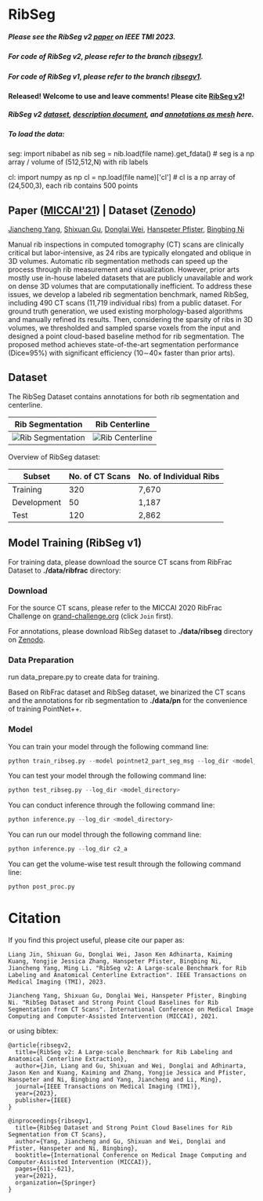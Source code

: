 # RibSeg 

##### Please see the RibSeg v2 [paper](https://arxiv.org/abs/2210.09309) on IEEE TMI 2023.
##### For code of RibSeg v2, please refer to the branch [ribsegv1](https://github.com/M3DV/RibSeg/tree/ribsegv2).
##### For code of RibSeg v1, please refer to the branch [ribsegv1](https://github.com/M3DV/RibSeg/tree/ribsegv1).

#### Released! Welcome to use and leave comments! Please cite [RibSeg v2](https://arxiv.org/abs/2210.09309)!

##### RibSeg v2 [dataset](https://drive.google.com/file/d/1ZZGGrhd0y1fLyOZGo_Y-wlVUP4lkHVgm/view?usp=sharing), [description document](https://docs.google.com/spreadsheets/d/1lz9liWPy8yHybKCdO3BCA9K76QH8a54XduiZS_9fK70/edit?usp=sharing), and [annotations as mesh](https://drive.google.com/file/d/1b_qcg99efU8cF2pXshl2ZFxi4LCQOmpw/view?usp=sharing) here. 

##### To load the data:
seg:
import nibabel as nib
seg = nib.load(file name).get_fdata() # seg is a np array / volume of (512,512,N) with rib labels

cl:
import numpy as np
cl = np.load(file name)['cl'] # cl is a np array of (24,500,3), each rib contains 500 points


## Paper ([MICCAI'21](http://arxiv.org/abs/2109.09521)) | Dataset ([Zenodo](https://doi.org/10.5281/zenodo.5336592))

[Jiancheng Yang](https://jiancheng-yang.com/), [Shixuan Gu](https://shixuan-gu.me/), [Donglai Wei](https://donglaiw.github.io/), [Hanspeter Pfister](https://scholar.google.com/citations?user=VWX-GMAAAAAJ&hl=en), [Bingbing Ni](https://scholar.google.com/citations?user=eUbmKwYAAAAJ)


Manual rib inspections in computed tomography (CT) scans are clinically critical but labor-intensive, as 24 ribs are typically elongated and oblique in 3D volumes. Automatic rib segmentation methods can speed up the process through rib measurement and visualization. However, prior arts mostly use in-house labeled datasets that are publicly unavailable and work on dense 3D volumes that are computationally inefficient. To address these issues, we develop a labeled rib segmentation benchmark, named RibSeg, including 490 CT scans (11,719 individual ribs) from a public dataset. For ground truth generation, we used existing morphology-based algorithms and manually refined its results. Then, considering the sparsity of ribs in 3D volumes, we thresholded and sampled sparse voxels from the input and designed a point cloud-based baseline method for rib segmentation. The proposed method achieves state-of-the-art segmentation performance (Dice≈95%) with significant efficiency (10∼40× faster than prior arts). 

## Dataset

The RibSeg Dataset contains annotations for both rib segmentation and centerline.

| Rib Segmentation      | Rib Centerline |
| ----------- | --------------- | 
| ![Rib Segmentation](readme_pic/10_s.png)     | ![Rib Centerline](readme_pic/10_c.png)             | 

Overview of RibSeg dataset:

| Subset      | No. of CT Scans | No. of Individual Ribs |
| ----------- | --------------- | ---------------------- |
| Training    | 320             | 7,670                  |
| Development | 50              | 1,187                  |
| Test        | 120             | 2,862                  |



## Model Training (RibSeg v1)

For training data, please download the source CT scans from RibFrac Dataset to **./data/ribfrac** directory:

### Download

For the source CT scans, please refer to the MICCAI 2020 RibFrac Challenge on [grand-challenge.org](https://ribfrac.grand-challenge.org/) (click `Join` first). 

For annotations, please download RibSeg dataset to **./data/ribseg** directory on [Zenodo](https://doi.org/10.5281/zenodo.5336592).

### Data Preparation

run data_prepare.py to create data for training.

Based on RibFrac dataset and RibSeg dataset, we binarized the CT scans and the annotations for rib segmentation to **./data/pn** for the convenience of training PointNet++. 

### Model 

You can train your model through the following command line:

```python
python train_ribseg.py --model pointnet2_part_seg_msg --log_dir <model_directory>
```

You can test your model through the following command line:

```python
python test_ribseg.py --log_dir <model_directory>
```

You can conduct inference through the following command line:

```python
python inference.py --log_dir <model_directory>
```

You can run our model through the following command line:

```python
python inference.py --log_dir c2_a
```

You can get the volume-wise test result through the following command line:

```python
python post_proc.py
```

# Citation
If you find this project useful, please cite our paper as:

    Liang Jin, Shixuan Gu, Donglai Wei, Jason Ken Adhinarta, Kaiming Kuang, Yongjie Jessica Zhang, Hanspeter Pfister, Bingbing Ni, Jiancheng Yang, Ming Li. "RibSeg v2: A Large-scale Benchmark for Rib Labeling and Anatomical Centerline Extraction". IEEE Transactions on Medical Imaging (TMI), 2023.
    
    Jiancheng Yang, Shixuan Gu, Donglai Wei, Hanspeter Pfister, Bingbing Ni. "RibSeg Dataset and Strong Point Cloud Baselines for Rib Segmentation from CT Scans". International Conference on Medical Image Computing and Computer-Assisted Intervention (MICCAI), 2021.

or using bibtex:

    @article{ribsegv2,
      title={RibSeg v2: A Large-scale Benchmark for Rib Labeling and Anatomical Centerline Extraction},
      author={Jin, Liang and Gu, Shixuan and Wei, Donglai and Adhinarta, Jason Ken and Kuang, Kaiming and Zhang, Yongjie Jessica and Pfister, Hanspeter and Ni, Bingbing and Yang, Jiancheng and Li, Ming},
      journal={IEEE Transactions on Medical Imaging (TMI)},
      year={2023},
      publisher={IEEE}
    }

    @inproceedings{ribsegv1,
      title={RibSeg Dataset and Strong Point Cloud Baselines for Rib Segmentation from CT Scans},
      author={Yang, Jiancheng and Gu, Shixuan and Wei, Donglai and Pfister, Hanspeter and Ni, Bingbing},
      booktitle={International Conference on Medical Image Computing and Computer-Assisted Intervention (MICCAI)},
      pages={611--621},
      year={2021},
      organization={Springer}
    }

